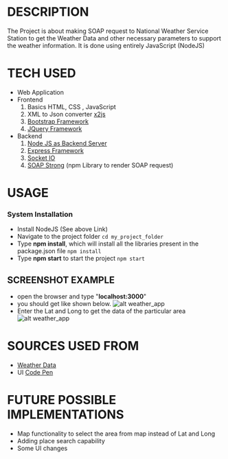 # DESCRIPTION

The Project is about making SOAP request to National Weather Service Station to get the Weather Data and other necessary parameters to support the weather information. It is done using entirely JavaScript (NodeJS)

# TECH USED
+ Web Application
+ Frontend
  1. Basics HTML, CSS , JavaScript
  2. XML to Json converter [x2js](https://github.com/abdmob/x2js "XML to JSON convertor")
  3. [Bootstrap Framework](http://getbootstrap.com/ "Bootstrap")
  4. [JQuery Framework](https://jquery.com/ "JQuery")
+ Backend
  1. [Node JS as Backend Server]( https://nodejs.org/en/ "Node JS")
  2. [Express Framework](https://expressjs.com/ "Express JS")
  3. [Socket IO](https://socket.io/ "Socket IO")
  4. [SOAP Strong](https://www.npmjs.com/package/strong-soap) (npm Library to render SOAP request)

# USAGE
### System Installation
- Install NodeJS (See above Link)
- Navigate to the project folder 
``` cd my_project_folder ```
- Type **npm install**, which will install all the libraries present in the package.json file
``` npm install ```
- Type **npm start** to start the project
``` npm start ```

## SCREENSHOT EXAMPLE
- open the browser and type "**localhost:3000**"
- you should get like shown below.
![alt weather_app][weather_app_1]
- Enter the Lat and Long to get the data of the particular area
![alt weather_app][weather_app_2]

[weather_app_1]: https://github.com/Nishank-coder93/gen_images/blob/master/waether_demo_1.png
[weather_app_2]: https://github.com/Nishank-coder93/gen_images/blob/master/weather_demo_2.png

# SOURCES USED FROM
- [Weather Data](https://graphical.weather.gov/xml/mdl/XML/Design/MDL_XML_Design.pdf)
- UI [Code Pen](https://codepen.io/joshbader/pen/EjXgqr)

# FUTURE POSSIBLE IMPLEMENTATIONS
- Map functionality to select the area from map instead of Lat and Long
- Adding place search capability
- Some UI changes